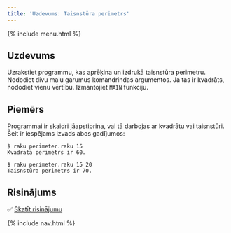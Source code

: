 ```yaml
---
title: 'Uzdevums: Taisnstūra perimetrs'
---
```


{% include menu.html %}

## Uzdevums

Uzrakstiet programmu, kas aprēķina un izdrukā taisnstūra perimetru. Nododiet divu malu garumus komandrindas argumentos. Ja tas ir kvadrāts, nododiet vienu vērtību. Izmantojiet `MAIN` funkciju.

## Piemērs

Programmai ir skaidri jāapstiprina, vai tā darbojas ar kvadrātu vai taisnstūri. Šeit ir iespējams izvads abos gadījumos:

```console
$ raku perimeter.raku 15
Kvadrāta perimetrs ir 60.

$ raku perimeter.raku 15 20
Taisnstūra perimetrs ir 70.
```

## Risinājums

✅ [Skatīt risinājumu](solution)

{% include nav.html %}